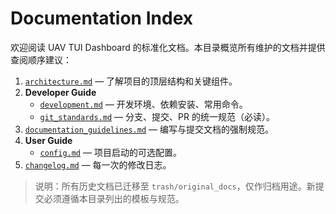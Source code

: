 # Documentation Index

欢迎阅读 UAV TUI Dashboard 的标准化文档。本目录概览所有维护的文档并提供查阅顺序建议：

1. [`architecture.md`](architecture.md) — 了解项目的顶层结构和关键组件。
2. **Developer Guide**
	- [`development.md`](developer_guide/development.md) — 开发环境、依赖安装、常用命令。
	- [`git_standards.md`](developer_guide/git_standards.md) — 分支、提交、PR 的统一规范（必读）。
3. [`documentation_guidelines.md`](documentation_guidelines.md) — 编写与提交文档的强制规范。
4. **User Guide**
	- [`config.md`](user_guide/config.md) — 项目启动的可选配置。
5. [`changelog.md`](changelog.md) — 每一次的修改日志。


> 说明：所有历史文档已迁移至 `trash/original_docs`，仅作归档用途。新提交必须遵循本目录列出的模板与规范。

